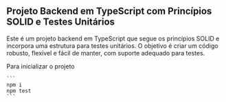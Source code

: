 ## Projeto Backend em TypeScript com Princípios SOLID e Testes Unitários

Este é um projeto backend em TypeScript que segue os princípios SOLID e incorpora uma estrutura para testes unitários. O objetivo é criar um código robusto, flexível e fácil de manter, com suporte adequado para testes.

Para inicializar o projeto
````
```
npm i
npm test
```
````
